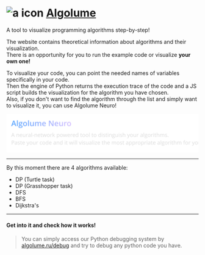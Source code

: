 # <img src="media/a.ico" width="24" height="24" alt="a icon" /> [Algolume](https://algolume.ru)

A tool to visualize programming algorithms step-by-step!

The website contains theoretical information about algorithms and their visualization.  
There is an opportunity for you to run the example code or visualize **your own one!**

To visualize your code, you can point the needed names of variables specifically in your code.  
Then the engine of Python returns the execution trace of the code and a JS script builds the visualization for the algorithm you have chosen.  
Also, if you don't want to find the algorithm through the list and simply want to visualize it, you can use Algolume Neuro!

[![Algolume Neuro](media/algolume-neuro.svg)](https://algolume.ru)

---

By this moment there are 4 algorithms available:

- DP (Turtle task)
- DP (Grasshopper task)
- DFS
- BFS
- Dijkstra's

---

#### Get into it and check how it works!

> You can simply access our Python debugging system by [algolume.ru/debug](https://algolume.ru/debug) and try to debug any python code you have.
